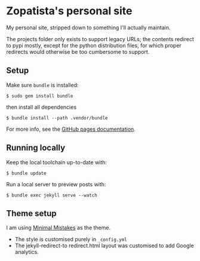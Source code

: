 # Zopatista's personal site

My personal site, stripped down to something I'll actually maintain.

The projects folder only exists to support legacy URLs; the contents redirect
to pypi mostly, except for the python distribution files, for which proper
redirects would otherwise be too cumbersome to support.

## Setup

Make sure `bundle` is installed:

```shell
$ sudo gem install bundle
```

then install all dependencies

```shell
$ bundle install --path .vendor/bundle
```

For more info, see the [GitHub pages documentation](https://help.github.com/articles/using-jekyll-with-pages).

## Running locally

Keep the local toolchain up-to-date with:

```shell
$ bundle update
```

Run a local server to preview posts with:

```shell
$ bundle exec jekyll serve --watch
```

## Theme setup

I am using [Minimal Mistakes](https://github.com/mmistakes/minimal-mistakes) as the theme. 

* The style is customised purely in `_config.yml`
* The jekyll-redirect-to redirect.html layout was customised to add Google analytics.

